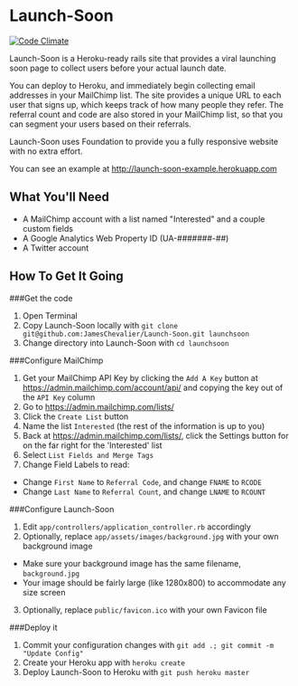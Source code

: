Launch-Soon
===========

[![Code Climate](https://codeclimate.com/github/JamesChevalier/Launch-Soon.png)](https://codeclimate.com/github/JamesChevalier/Launch-Soon)

Launch-Soon is a Heroku-ready rails site that provides a viral launching soon page to collect users before your actual launch date.

You can deploy to Heroku, and immediately begin collecting email addresses in your MailChimp list. The site provides a unique URL to each user that signs up, which keeps track of how many people they refer. The referral count and code are also stored in your MailChimp list, so that you can segment your users based on their referrals.

Launch-Soon uses Foundation to provide you a fully responsive website with no extra effort.

You can see an example at http://launch-soon-example.herokuapp.com


What You'll Need
--------------

* A MailChimp account with a list named "Interested" and a couple custom fields
* A Google Analytics Web Property ID (UA-#######-##)
* A Twitter account


How To Get It Going
----------

###Get the code
1. Open Terminal
2. Copy Launch-Soon locally with `git clone git@github.com:JamesChevalier/Launch-Soon.git launchsoon`
3. Change directory into Launch-Soon with `cd launchsoon`

###Configure MailChimp
1. Get your MailChimp API Key by clicking the `Add A Key` button at https://admin.mailchimp.com/account/api/ and copying the key out of the `API Key` column
2. Go to https://admin.mailchimp.com/lists/
3. Click the `Create List` button
4. Name the list `Interested` (the rest of the information is up to you)
5. Back at https://admin.mailchimp.com/lists/, click the Settings button for on the far right for the 'Interested' list
6. Select `List Fields and Merge Tags`
7. Change Field Labels to read:
 * Change `First Name` to `Referral Code`, and change `FNAME` to `RCODE`
 * Change `Last Name` to `Referral Count`, and change `LNAME` to `RCOUNT`

###Configure Launch-Soon
1. Edit `app/controllers/application_controller.rb` accordingly
2. Optionally, replace `app/assets/images/background.jpg` with your own background image
 * Make sure your background image has the same filename, `background.jpg`
 * Your image should be fairly large (like 1280x800) to accommodate any size screen
3. Optionally, replace `public/favicon.ico` with your own Favicon file

###Deploy it
1. Commit your configuration changes with `git add .; git commit -m "Update Config"`
2. Create your Heroku app with `heroku create`
3. Deploy Launch-Soon to Heroku with `git push heroku master`

